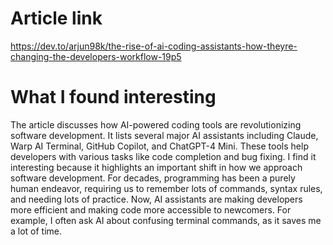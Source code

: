 # Article link
https://dev.to/arjun98k/the-rise-of-ai-coding-assistants-how-theyre-changing-the-developers-workflow-19p5

# What I found interesting
The article discusses how AI-powered coding tools are revolutionizing software development. It lists several major AI assistants including Claude, Warp AI Terminal, GitHub Copilot, and ChatGPT-4 Mini. These tools help developers with various tasks like code completion and bug fixing.
I find it interesting because it highlights an important shift in how we approach software development. For decades, programming has been a purely human endeavor, requiring us to remember lots of commands, syntax rules, and needing lots of practice. Now, AI assistants are making developers more efficient and making code more accessible to newcomers. For example, I often ask AI about confusing terminal commands, as it saves me a lot of time.